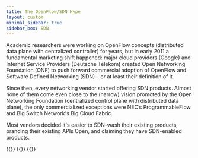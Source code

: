 ```yaml
---
title: The OpenFlow/SDN Hype
layout: custom
minimal_sidebar: true
sidebar_box: SDN
---
```

Academic researchers were working on OpenFlow concepts (distributed data plane with centralized controller) for years, but in early 2011 a fundamental marketing shift happened: major cloud providers (Google) and Internet Service Providers (Deutsche Telekom) created Open Networking Foundation (ONF) to push forward commercial adoption of OpenFlow and Software Defined Networking (SDN) – or at least their definition of it.

Since then, every networking vendor started offering SDN products. Almost none of them come even close to the (narrow) vision promoted by the Open Networking Foundation (centralized control plane with distributed data plane), the only commercialized exceptions were NEC’s ProgrammableFlow and Big Switch Network's Big Cloud Fabric.

Most vendors decided it's easier to SDN-wash their existing products, branding their existing APIs Open, and claiming they have SDN-enabled products.

{{<series-listing tag="initial" title="Initial SDN Hype">}}
{{<series-listing tag="back" title="Looking Back">}}
{{<series-listing tag="clueless" title="It's Hard to Fight Large Marketing Budgets">}}
